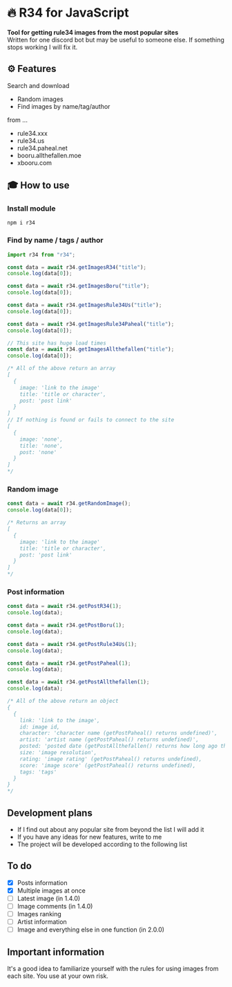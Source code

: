 # 🔥 R34 for JavaScript
**Tool for getting rule34 images from the most popular sites**<br />
Written for one discord bot but may be useful to someone else. If something stops working I will fix it.

## ⚙️ Features
Search and download
* Random images
* Find images by name/tag/author

from ...
* rule34.xxx
* rule34.us
* rule34.paheal.net
* booru.allthefallen.moe
* xbooru.com

## 🎓 How to use

### Install module
```
npm i r34
```

### Find by name / tags / author
```js
import r34 from "r34";

const data = await r34.getImagesR34("title");
console.log(data[0]);

const data = await r34.getImagesBoru("title");
console.log(data[0]);

const data = await r34.getImagesRule34Us("title");
console.log(data[0]);

const data = await r34.getImagesRule34Paheal("title");
console.log(data[0]);

// This site has huge load times
const data = await r34.getImagesAllthefallen("title");
console.log(data[0]);

/* All of the above return an array
[
  {
    image: 'link to the image'
    title: 'title or character',
    post: 'post link'
  }
]
// If nothing is found or fails to connect to the site
[
  {
    image: 'none',
    title: 'none',
    post: 'none'
  }
]
*/
```

### Random image
```js
const data = await r34.getRandomImage();
console.log(data[0]);

/* Returns an array
[
  {
    image: 'link to the image'
    title: 'title or character',
    post: 'post link'
  }
]
*/
```

### Post information
```js
const data = await r34.getPostR34(1);
console.log(data);

const data = await r34.getPostBoru(1);
console.log(data);

const data = await r34.getPostRule34Us(1);
console.log(data);

const data = await r34.getPostPaheal(1);
console.log(data);

const data = await r34.getPostAllthefallen(1);
console.log(data);

/* All of the above return an object
{
  {
    link: 'link to the image',
    id: image id,
    character: 'character name (getPostPaheal() returns undefined)',
    artist: 'artist name (getPostPaheal() returns undefined)',
    posted: 'posted date (getPostAllthefallen() returns how long ago the image was uploaded)',
    size: 'image resolution',
    rating: 'image rating' (getPostPaheal() returns undefined),
    score: 'image score' (getPostPaheal() returns undefined),
    tags: 'tags'
  }
}
*/
```

## Development plans
* If I find out about any popular site from beyond the list I will add it
* If you have any ideas for new features, write to me
* The project will be developed according to the following list

## To do
- [x] Posts information
- [x] Multiple images at once
- [ ] Latest image (in 1.4.0)
- [ ] Image comments (in 1.4.0)
- [ ] Images ranking
- [ ] Artist information
- [ ] Image and everything else in one function (in 2.0.0)

## Important information
It's a good idea to familiarize yourself with the rules for using images from each site. You use at your own risk.
